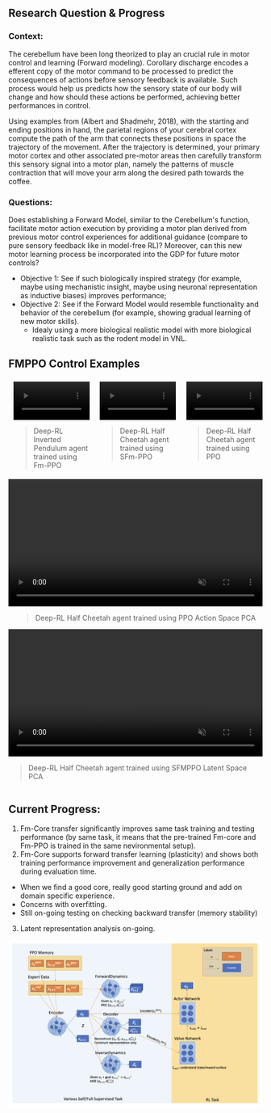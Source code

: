 ## Research Question & Progress

### Context:
The cerebellum have been long theorized to play an crucial rule in motor control and learning (Forward modeling). Corollary discharge encodes a efferent copy of the motor command to be processed to predict the consequences of actions before sensory feedback is available. Such process would help us predicts how the sensory state of our body will change and how should these actions be performed, achieving better performances in control.

Using examples from (Albert and Shadmehr, 2018), with the starting and ending positions in hand, the parietal regions of your cerebral cortex compute the path of the arm that connects these positions in space the trajectory of the movement. After the trajectory is determined, your primary motor cortex and other associated pre-motor areas then carefully transform this sensory signal into a motor plan, namely the patterns of muscle contraction that will move your arm along the desired path towards the coffee.

### Questions:
Does establishing a Forward Model, similar to the Cerebellum's function, facilitate motor action execution by providing a motor plan derived from previous motor control experiences for additional guidance (compare to pure sensory feedback like in model-free RL)? Moreover, can this new motor learning process be incorporated into the GDP for future motor controls?

- Objective 1: See if such biologically inspired strategy (for example, maybe using mechanistic insight, maybe using neuronal representation as inductive biases) improves performance;
- Objective 2: See if the Forward Model would resemble functionality and behavior of the cerebellum (for example, showing gradual learning of new motor skills).
  - Idealy using a more biological realistic model with more biological realistic task such as the rodent model in VNL.


## FMPPO Control Examples
<div style="width: 100%; padding: 5px; display: flex; justify-content: center; gap: 20px;">
          <div style="width: 30%; display: flex; flex-direction: column; align-items: center;">
            <video controls autoplay style="width: 100%; height: auto;" muted>
              <source src="../VNL-MVP/demo1.mp4" type="video/mp4">
              Your browser does not support the video tag.
            </video>
            <blockquote>Deep-RL Inverted Pendulum agent trained using Fm-PPO</blockquote>
          </div>
          <div style="width: 30%; display: flex; flex-direction: column; align-items: center;">
            <video controls autoplay style="width: 100%; height: auto;" muted>
              <source src="../VNL-MVP/sfmppo_converge_712.mp4" type="video/mp4">
              Your browser does not support the video tag.
            </video>
            <blockquote>Deep-RL Half Cheetah agent trained using SFm-PPO</blockquote>
          </div>
        <div style="width: 30%; display: flex; flex-direction: column; align-items: center;">
            <video controls autoplay style="width: 100%; height: auto;" muted>
              <source src="../VNL-MVP/demos/ppo_5e6_nice.mp4" type="video/mp4">
              Your browser does not support the video tag.
            </video>
            <blockquote>Deep-RL Half Cheetah agent trained using PPO</blockquote>
        </div>
</div>

<div style="width: 100%; display: flex; flex-direction: column; align-items: center;">
            <video controls autoplay style="width: 100%; height: auto;" muted>
              <source src="../VNL-MVP/pca_ppo.mp4" type="video/mp4">
              Your browser does not support the video tag.
            </video>
            <blockquote>Deep-RL Half Cheetah agent trained using PPO Action Space PCA</blockquote>
        </div>

<div style="width: 100%; display: flex; flex-direction: column; align-items: center;">
            <video controls autoplay style="width: 100%; height: auto;" muted>
              <source src="../VNL-MVP/pca_sfmppo.mp4" type="video/mp4">
              Your browser does not support the video tag.
            </video>
            <blockquote>Deep-RL Half Cheetah agent trained using SFMPPO Latent Space PCA</blockquote>
        </div>

## Current Progress:
1. Fm-Core transfer significantly improves same task training and testing performance (by same task, it means that the pre-trained Fm-core and Fm-PPO is trained in the same nevironmental setup).
2. Fm-Core supports forward transfer learning (plasticity) and shows both training performance improvement and generalization performance during evaluation time.
  - When we find a good core, really good starting ground and add on domain specific experience.
  - Concerns with overfitting.
  - Still on-going testing on checking backward transfer (memory stability)
3. Latent representation analysis on-going.

![Alt text](demos/dynamics_model.png)